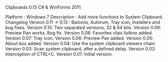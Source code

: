 Clipboards 0.13 C# & WinForms 2011

Platform : Windows 7
Description : Add more functions to System Clipboard.
Changelog
Version 0.11 -> 0.13 : Baloons, Autorum, Tray icon, Installers and bug fixes.
Version 0.10: Two separated versions, 32 &amp; 64 bits.
Version 0.09: Preview Pan works. Bug fix.
Version 0.08: Favorites clips listbox added.
Version 0.07: Tray icon.
Version 0.06: Preview Pan added.
Version 0.05: About box added.
Version 0.04: Use the system clipboard viewers chain.
Version 0.03: Scan system clipboard, after a defined delay.
Version 0.02: Interception of CTRL+C.
Version 0.01: Initial version.
